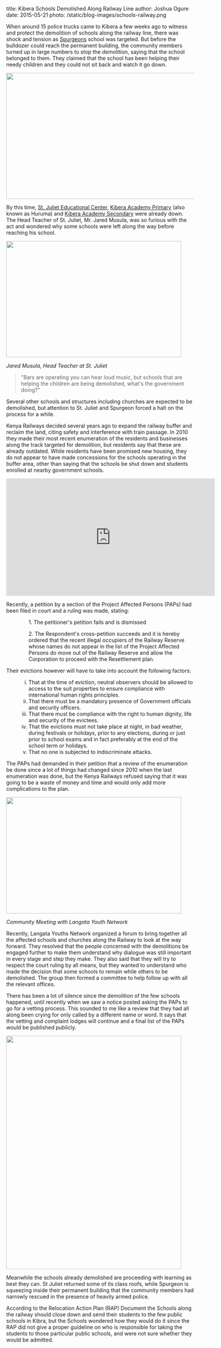 title: Kibera Schools Demolished Along Railway Line
author: Joshua Ogure
date: 2015-05-21
photo: /static/blog-images/schools-railway.png


When around 15 police trucks came to Kibera a few weeks ago to witness and protect the demolition of schools along the railway line, there was shock and tension as <a href="http://openschoolskenya.org/schools/3533006870/spurgeons-academy/">Spurgeons</a> school was targeted. But before the bulldozer could reach the permanent building, the community members turned up in large numbers to stop the demolition, saying that the school belonged to them. They claimed that the school has been helping their needy children and they could not sit back and watch it go down.

<p style="text-align: center;"><a href="http://www.mapkibera.org/blog/wp-content/uploads/2015/05/school-1.png"><img class="aligncenter  wp-image-2177" title="school 1" src="http://www.mapkibera.org/blog/wp-content/uploads/2015/05/school-1.png" alt="" width="634" height="338" /></a></p>

By this time, <a href="http://openschoolskenya.org/schools/3070240345/st-juliet-education-centre/">St. Juliet Educational Center</a>, <a href="http://openschoolskenya.org/schools/612007263/kibera-academy/">Kibera Academy Primary</a> (also known as Huruma) and <a href="http://openschoolskenya.org/schools/748782276/kibera-academy-secondary-school/">Kibera Academy Secondary</a> were already down. The Head Teacher of St. Juliet, Mr. Jared Musula, was so furious with the act and wondered why some schools were left along the way before reaching his school.

<a href="http://www.mapkibera.org/blog/wp-content/uploads/2015/05/Jared-HTSt.-Juliet.jpg"><img class="size-large wp-image-2164" title="Jared HTSt. Juliet" src="http://www.mapkibera.org/blog/wp-content/uploads/2015/05/Jared-HTSt.-Juliet-1024x680.jpg" alt="" width="470" height="312" /></a>

<i>Jared Musula, Head Teacher at St. Juliet</i>

<blockquote>"Bars are operating you can hear loud music, but schools that are helping the children are being demolished, what's the government doing?"</blockquote>

Several other schools and structures including churches are expected to be demolished, but attention to St. Juliet and Spurgeon forced a halt on the process for a while.

Kenya Railways decided several years ago to expand the railway buffer and reclaim the land, citing safety and interference with train passage. In 2010 they made their most recent enumeration of the residents and businesses along the track targeted for demolition, but residents say that these are already outdated. While residents have been promised new housing, they do not appear to have made concessions for the schools operating in the buffer area, other than saying that the schools be shut down and students enrolled at nearby government schools.

<iframe src="https://www.youtube.com/embed/NVNbKoW9dqw" frameborder="0" width="560" height="315"></iframe>

Recently, a petition by a section of the Project Affected Persons (PAPs) had been filed in court and a ruling was made, stating:
<p style="padding-left: 60px;">1. The petitioner's petition fails and is dismissed</p>
<p style="padding-left: 60px;">2. The Respondent's cross-petition succeeds and it is hereby ordered that the recent illegal occupiers of the Railway Reserve whose names do not appear in the list of the Project Affected Persons do move out of the Railway Reserve and allow the Corporation to proceed with the Resettlement plan.</p>
Their evictions however will have to take into account the following factors:
<ol style="padding-left: 60px;" type="i">
	<li>That at the time of eviction, neutral observers should be allowed to access to the suit properties to ensure compliance with international human rights principles.</li>
	<li>That there must be a mandatory presence of Government officials and security officers.</li>
	<li>That there must be compliance with the right to human dignity, life and security of the evictees.</li>
	<li>That the evictions must not take place at night, in bad weather, during festivals or holidays, prior to any elections, during or just prior to school exams and in fact preferably at the end of the school term or holidays.</li>
	<li>That no one is subjected to indiscriminate attacks.</li>
</ol>
The PAPs had demanded in their petition that a review of the enumeration be done since a lot of things had changed since 2010 when the last enumeration was done, but the Kenya Railways refused saying that it was going to be a waste of money and time and would only add more complications to the plan.

<a href="http://www.mapkibera.org/blog/wp-content/uploads/2015/05/DSC_0091.jpg"><img class="size-large wp-image-2166" title="DSC_0091" src="http://www.mapkibera.org/blog/wp-content/uploads/2015/05/DSC_0091-1024x680.jpg" alt="" width="470" height="312" /></a>

<i>Community Meeting with Langata Youth Network</i>

Recently, Langata Youths Network organized a forum to bring together all the affected schools and churches along the Railway to look at the way forward. They resolved that the people concerned with the demolitions be engaged further to make them understand why dialogue was still important in every stage and step they make. They also said that they will try to respect the court ruling by all means, but they wanted to understand who made the decision that some schools to remain while others to be demolished. The group then formed a committee to help follow up with all the relevant offices.

There has been a lot of silence since the demolition of the few schools happened, until recently when we saw a notice posted asking the PAPs to go for a vetting process. This sounded to me like a review that they had all along been crying for only called by a different name or word. It says that the vetting and complaint lodges will continue and a final list of the PAPs would be published publicly.

<a href="http://www.mapkibera.org/blog/wp-content/uploads/2015/05/Notice.jpg"><img class="aligncenter size-large wp-image-2161" title="Notice" src="http://www.mapkibera.org/blog/wp-content/uploads/2015/05/Notice-e1432059378762-768x1024.jpg" alt="" width="470" height="626" /></a>

Meanwhile the schools already demolished are proceeding with learning as best they can. St Juliet returned some of its class roofs, while Spurgeon is squeezing inside their permanent building that the community members had narrowly rescued in the presence of heavily armed police.

According to the Relocation Action Plan (RAP) Document the Schools along the railway should close down and send their students to the few public schools in Kibra, but the Schools wondered how they would do it since the RAP did not give a proper guideline on who is responsible for taking the students to those particular public schools, and were not sure whether they would be admitted.

